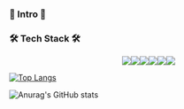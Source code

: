 ### 🌱 Intro 🌱

### 🛠 Tech Stack 🛠

<p align="center">
<img src="https://img.shields.io/badge/javascript-333333?style=plastic&logo=javascript&logoColor=yellow&margin = px5"/><img src="https://img.shields.io/badge/mysql-3333ff?style=plastic&logo=firebase&logoColor=white"/><img src="https://img.shields.io/badge/express-666666?style=plastic&logo=express&logoColor=white"/><img src="https://img.shields.io/badge/Node.js-33cc00?style=plastic&logo=Node.js&logoColor=white"/><img src="https://img.shields.io/badge/mongodb-47A248?style=plastic&logo=mongodb&logoColor=success"/><img src="https://img.shields.io/badge/AWS-232F3E?style=plastic&logo=AWS&logoColor=white"/>
<p>

[![Top Langs](https://github-readme-stats.vercel.app/api/top-langs/?username=sounwoo&langs_count=8)](https://github.com/sounwoo/github-readme-stats) 

![Anurag's GitHub stats](https://github-readme-stats.vercel.app/api?username=sounwoo&show_icons=true&theme=radical)
